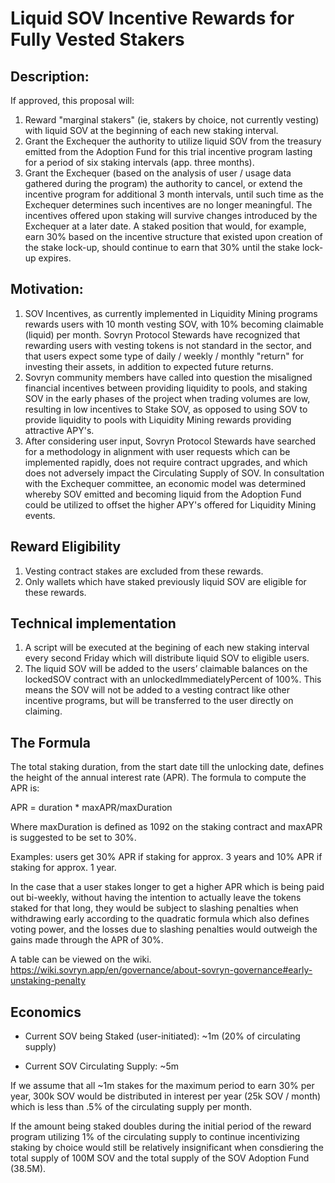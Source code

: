 # Liquid SOV Incentive Rewards for Fully Vested Stakers

## Description:

If approved, this proposal will:

1. Reward "marginal stakers" (ie, stakers by choice, not currently vesting) with liquid SOV at the beginning of each new staking interval.
2. Grant the Exchequer the authority to utilize liquid SOV from the treasury emitted from the Adoption Fund for this trial incentive program lasting for a period of six staking intervals (app. three months).
3. Grant the Exchequer (based on the analysis of user / usage data gathered during the program) the authority to cancel, or extend the incentive program for additional 3 month intervals, until such time as the Exchequer determines such incentives are no longer meaningful. The incentives offered upon staking will survive changes introduced by the Exchequer at a later date. A staked position that would, for example, earn 30% based on the incentive structure that existed upon creation of the stake lock-up, should continue to earn that 30% until the stake lock-up expires. 

## Motivation:

1.  SOV Incentives, as currently implemented in Liquidity Mining programs rewards users with 10 month vesting SOV, with 10% becoming claimable (liquid) per month. Sovryn Protocol Stewards have recognized that rewarding users with vesting tokens is not standard in the sector, and that users expect some type of daily / weekly / monthly "return" for investing their assets, in addition to expected future returns.
2.  Sovryn community members have called into question the misaligned financial incentives between providing liquidity to pools, and staking SOV in the early phases of the project when trading volumes are low, resulting in low incentives to Stake SOV, as opposed to using SOV to provide liquidity to pools with Liquidity Mining rewards providing attractive APY's.
3.  After considering user input, Sovryn Protocol Stewards have searched for a methodology in alignment with user requests which can be implemented rapidly, does not require contract upgrades, and which does not adversely impact the Circulating Supply of SOV. In consultation with the Exchequer committee, an economic model was determined whereby SOV emitted and becoming liquid from the Adoption Fund could be utilized to offset the higher APY's offered for Liquidity Mining events.

## Reward Eligibility

1. Vesting contract stakes are excluded from these rewards.
2. Only wallets which have staked previously liquid SOV are eligible for these rewards.

## Technical implementation

1. A script will be executed at the begining of each new staking interval every second Friday which will distribute liquid SOV to eligible users.
2. The liquid SOV will be added to the users’ claimable balances on the lockedSOV contract with an unlockedImmediatelyPercent of 100%. This means the SOV will not be added to a vesting contract like other incentive programs, but will be transferred to the user directly on claiming.

## The Formula

The total staking duration, from the start date till the unlocking date, defines the height of the annual interest rate (APR). The formula to compute the APR is:

APR = duration * maxAPR/maxDuration

Where maxDuration is defined as 1092 on the staking contract and maxAPR is suggested to be set to 30%. 

Examples: users get 30% APR if staking for approx. 3 years and 10% APR if staking for approx. 1 year.

In the case that a user stakes longer to get a higher APR which is being paid out bi-weekly, without having the intention to actually leave the tokens staked for that long, they would be subject to slashing penalties when withdrawing early according to the quadratic formula which also defines voting power, and the losses due to slashing penalties would outweigh the gains made through the APR of 30%.

A table can be viewed on the wiki. https://wiki.sovryn.app/en/governance/about-sovryn-governance#early-unstaking-penalty 

## Economics

- Current SOV being Staked (user-initiated): ~1m (20% of circulating supply)

- Current SOV Circulating Supply: ~5m

If we assume that all ~1m stakes for the maximum period to earn 30% per year, 300k SOV would be distributed in interest per year (25k SOV / month) which is less than .5% of the circulating supply per month. 

If the amount being staked doubles during the initial period of the reward program utilizing 1% of the circulating supply to continue incentivizing staking by choice would still be relatively insignificant when consdiering the total supply of 100M SOV and the total supply of the SOV Adoption Fund (38.5M). 



